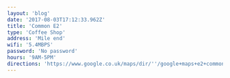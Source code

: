 ```yaml
---
layout: 'blog'
date: '2017-08-03T17:12:33.962Z'
title: 'Common E2'
type: 'Coffee Shop'
address: 'Mile end'
wifi: '5.4MBPS'
password: 'No password'
hours: '9AM-5PM'
directions: 'https://www.google.co.uk/maps/dir/''/google+maps+e2+common/data=!4m5!4m4!1m0!1m2!1m1!1s0x48761cc492cb030d:0x6935be98eff1b71a?sa=X&ved=0ahUKEwi158jNtu3VAhXDJVAKHaVVCboQ9RcIfTAL'
---
```




